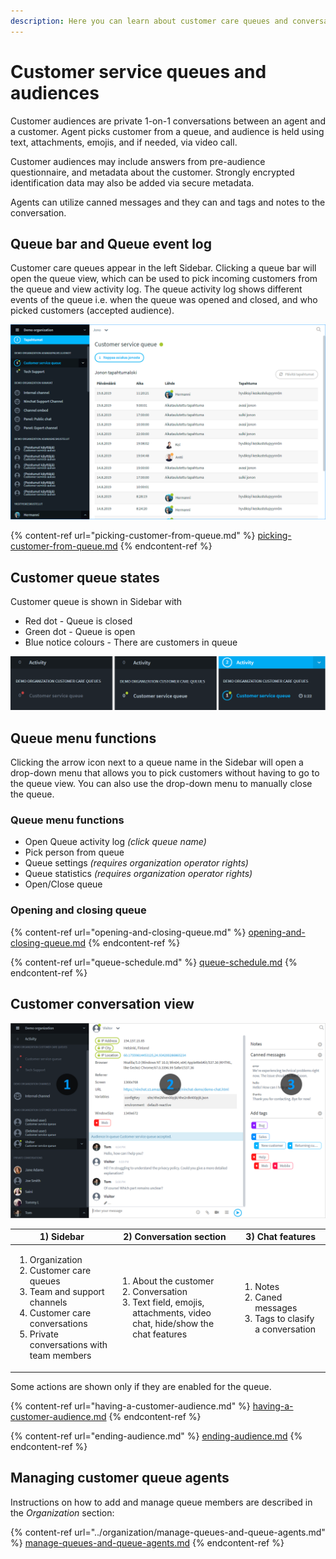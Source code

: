 ```yaml
---
description: Here you can learn about customer care queues and conversations.
---
```


# Customer service queues and audiences

Customer audiences are private 1-on-1 conversations  between an agent and a customer. Agent picks customer from a queue, and audience is held using text, attachments, emojis, and if needed, via video call.

Customer audiences may include answers from pre-audience questionnaire, and metadata about the customer. Strongly encrypted identification data may also be added via secure metadata.

Agents can utilize canned messages and they can and tags and notes to the conversation.

## Queue bar and Queue event log <a href="#asiakasjonopalkki-ja-nakyma" id="asiakasjonopalkki-ja-nakyma"></a>

Customer care queues appear in the left Sidebar. Clicking a queue bar  will open the queue view, which can be used to pick incoming customers from the queue and view activity log. The queue activity log shows different events of the queue i.e. when the queue was opened and closed, and who picked customers (accepted audience).

![Customer care queues in the Sidebar and queue view](../.gitbook/assets/queue-view.png)

{% content-ref url="picking-customer-from-queue.md" %}
[picking-customer-from-queue.md](picking-customer-from-queue.md)
{% endcontent-ref %}

## Customer queue states <a href="#asiakasjonon-tilat" id="asiakasjonon-tilat"></a>

Customer queue is shown in Sidebar with

* Red dot - Queue is closed
* Green dot - Queue is open
* Blue notice colours - There are customers in queue

![Customer queue: Closed (red), open (green), customer in queue (blue)](../.gitbook/assets/queue-status-activity-en.png)

## **Queue menu functions**

Clicking the arrow icon next to a queue name in the Sidebar will open a drop-down menu that allows you to pick customers without having to go to the queue view. You can also use the drop-down menu to manually close the queue.

### **Queue menu functions**

* Open Queue activity log _(click queue name)_
* Pick person from queue
* Queue settings _(requires organization operator rights)_
* Queue statistics _(requires organization operator rights)_
* Open/Close queue

### **Opening and closing queue**

{% content-ref url="opening-and-closing-queue.md" %}
[opening-and-closing-queue.md](opening-and-closing-queue.md)
{% endcontent-ref %}

{% content-ref url="queue-schedule.md" %}
[queue-schedule.md](queue-schedule.md)
{% endcontent-ref %}

## Customer conversation view

![](<../.gitbook/assets/Customer Chat Agent View (1).png>)

| 1) Sidebar                                                                                                                                                                         | 2) Conversation section                                                                                                                                  | 3) Chat features                                                                             |
| ---------------------------------------------------------------------------------------------------------------------------------------------------------------------------------- | -------------------------------------------------------------------------------------------------------------------------------------------------------- | -------------------------------------------------------------------------------------------- |
| <ol><li>Organization</li><li>Customer care queues</li><li>Team and support channels</li><li>Customer care conversations</li><li>Private conversations with team members </li></ol> | <ol><li>About the customer</li><li>Conversation</li><li>Text field, emojis, attachments, video chat, hide/show the chat features</li></ol><p></p><p></p> | <ol><li>Notes</li><li>Caned messages</li><li>Tags to clasify a conversation</li></ol><p></p> |

Some actions are shown only if they are enabled for the queue.

{% content-ref url="having-a-customer-audience.md" %}
[having-a-customer-audience.md](having-a-customer-audience.md)
{% endcontent-ref %}

{% content-ref url="ending-audience.md" %}
[ending-audience.md](ending-audience.md)
{% endcontent-ref %}

## Managing customer queue agents

Instructions on how to add and manage queue members are described in the _Organization_ section:

{% content-ref url="../organization/manage-queues-and-queue-agents.md" %}
[manage-queues-and-queue-agents.md](../organization/manage-queues-and-queue-agents.md)
{% endcontent-ref %}

